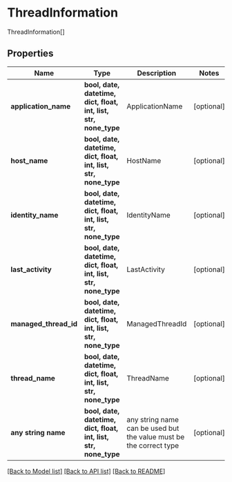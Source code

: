 # ThreadInformation

ThreadInformation[]

## Properties
Name | Type | Description | Notes
------------ | ------------- | ------------- | -------------
**application_name** | **bool, date, datetime, dict, float, int, list, str, none_type** | ApplicationName | [optional] 
**host_name** | **bool, date, datetime, dict, float, int, list, str, none_type** | HostName | [optional] 
**identity_name** | **bool, date, datetime, dict, float, int, list, str, none_type** | IdentityName | [optional] 
**last_activity** | **bool, date, datetime, dict, float, int, list, str, none_type** | LastActivity | [optional] 
**managed_thread_id** | **bool, date, datetime, dict, float, int, list, str, none_type** | ManagedThreadId | [optional] 
**thread_name** | **bool, date, datetime, dict, float, int, list, str, none_type** | ThreadName | [optional] 
**any string name** | **bool, date, datetime, dict, float, int, list, str, none_type** | any string name can be used but the value must be the correct type | [optional]

[[Back to Model list]](../README.md#documentation-for-models) [[Back to API list]](../README.md#documentation-for-api-endpoints) [[Back to README]](../README.md)


